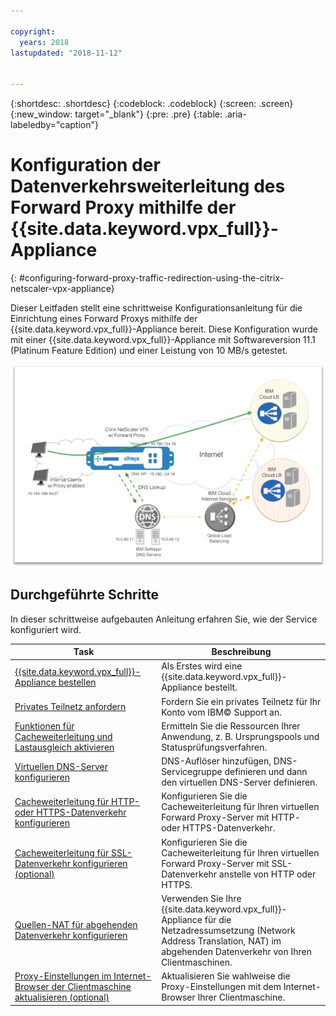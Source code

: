 ```yaml
---

copyright:
  years: 2018
lastupdated: "2018-11-12"


---
```


{:shortdesc: .shortdesc}
{:codeblock: .codeblock}
{:screen: .screen}
{:new_window: target="_blank"}
{:pre: .pre}
{:table: .aria-labeledby="caption"}

# Konfiguration der Datenverkehrsweiterleitung des Forward Proxy mithilfe der {{site.data.keyword.vpx_full}}-Appliance
{: #configuring-forward-proxy-traffic-redirection-using-the-citrix-netscaler-vpx-appliance}

Dieser Leitfaden stellt eine schrittweise Konfigurationsanleitung für die Einrichtung eines Forward Proxys mithilfe der {{site.data.keyword.vpx_full}}-Appliance bereit. Diese Konfiguration wurde mit einer {{site.data.keyword.vpx_full}}-Appliance mit Softwareversion 11.1 (Platinum Feature Edition) und einer Leistung von 10 MB/s getestet.

<img src="images/fp1.png" alt="Zeichnung" style="width: 600px;"/>

## Durchgeführte Schritte

In dieser schrittweise aufgebauten Anleitung erfahren Sie, wie der Service konfiguriert wird.

Task  | Beschreibung
------------- | -------------
[{{site.data.keyword.vpx_full}}-Appliance bestellen](/docs/infrastructure/citrix-netscaler-vpx?topic=citrix-netscaler-vpx-order-the-citrix-netscaler-vpx-appliance) | Als Erstes wird eine {{site.data.keyword.vpx_full}}-Appliance bestellt.
[Privates Teilnetz anfordern](/docs/infrastructure/citrix-netscaler-vpx?topic=citrix-netscaler-vpx-request-a-private-subnet) | Fordern Sie ein privates Teilnetz für Ihr Konto vom IBM© Support an.
[Funktionen für Cacheweiterleitung und Lastausgleich aktivieren](/docs/infrastructure/citrix-netscaler-vpx?topic=citrix-netscaler-vpx-enable-cache-redirection-and-load-balancing-capabilities) | Ermitteln Sie die Ressourcen Ihrer Anwendung, z. B. Ursprungspools und Statusprüfungsverfahren.
[Virtuellen DNS-Server konfigurieren](/docs/infrastructure/citrix-netscaler-vpx?topic=citrix-netscaler-vpx-configure-the-dns-virtual-server) | DNS-Auflöser hinzufügen, DNS-Servicegruppe definieren und dann den virtuellen DNS-Server definieren.
[Cacheweiterleitung für HTTP- oder HTTPS-Datenverkehr konfigurieren](/docs/infrastructure/citrix-netscaler-vpx?topic=citrix-netscaler-vpx-configure-cache-redirection-for-http-s-traffic) | Konfigurieren Sie die Cacheweiterleitung für Ihren virtuellen Forward Proxy-Server mit HTTP- oder HTTPS-Datenverkehr.
[Cacheweiterleitung für SSL-Datenverkehr konfigurieren (optional)](/docs/infrastructure/citrix-netscaler-vpx?topic=citrix-netscaler-vpx-configure-cache-redirection-for-ssl-traffic-optional-) | Konfigurieren Sie die Cacheweiterleitung für Ihren virtuellen Forward Proxy-Server mit SSL-Datenverkehr anstelle von HTTP oder HTTPS.
[Quellen-NAT für abgehenden Datenverkehr konfigurieren](/docs/infrastructure/citrix-netscaler-vpx?topic=citrix-netscaler-vpx-configure-source-nat-for-outbound-traffic) | Verwenden Sie Ihre {{site.data.keyword.vpx_full}}-Appliance für die Netzadressumsetzung (Network Address Translation, NAT) im abgehenden Datenverkehr von Ihren Clientmaschinen.
[Proxy-Einstellungen im Internet-Browser der Clientmaschine aktualisieren (optional)](/docs/infrastructure/citrix-netscaler-vpx?topic=citrix-netscaler-vpx-update-the-proxy-settings-on-the-client-machine-s-internet-browser-optional-) | Aktualisieren Sie wahlweise die Proxy-Einstellungen mit dem Internet-Browser Ihrer Clientmaschine.
